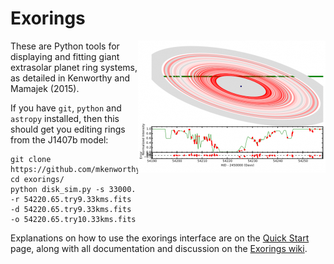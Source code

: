 # Exorings

<img src="https://raw.githubusercontent.com/mkenworthy/exorings/master/images/j1407_ring_model.png"
 alt="J1407 Ring Model" title="J1407b rings" align="right" />

These are Python tools for displaying and fitting giant extrasolar planet ring systems,
as detailed in Kenworthy and Mamajek (2015).

If you have `git`, `python` and `astropy` installed, then this should get you editing rings from the J1407b model:

    git clone https://github.com/mkenworthy/exorings.git
    cd exorings/
    python disk_sim.py -s 33000. -r 54220.65.try9.33kms.fits -d 54220.65.try9.33kms.fits -o 54220.65.try10.33kms.fits

Explanations on how to use the exorings interface are on the [Quick Start](../../wiki/Quick-Start) page, along with all documentation and discussion on the [Exorings wiki](../../wiki/Home).

